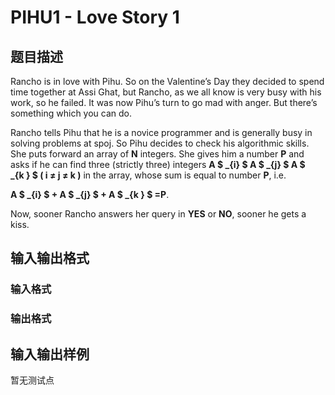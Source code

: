 # PIHU1 - Love Story 1

## 题目描述

Rancho is in love with Pihu. So on the Valentine’s Day they decided to spend time together at Assi Ghat, but Rancho, as we all know is very busy with his work, so he failed. It was now Pihu’s turn to go mad with anger. But there’s something which you can do.

Rancho tells Pihu that he is a novice programmer and is generally busy in solving problems at spoj. So Pihu decides to check his algorithmic skills. She puts forward an array of **N** integers. She gives him a number **P** and asks if he can find three (strictly three) integers **A $ _{i} $ A $ _{j} $ A $ _{k&nbsp;} $ ( i ≠ j ≠ k )** in the array, whose sum is equal to number **P**, i.e.

**A $ _{i} $ + A $ _{j} $ + A $ _{k&nbsp;} $ =P**.

Now, sooner Rancho answers her query in **YES** or **NO**, sooner he gets a kiss.

## 输入输出格式

### 输入格式

### 输出格式

## 输入输出样例

暂无测试点

